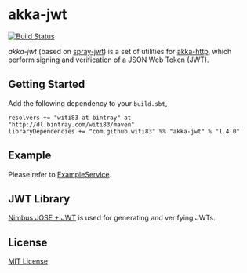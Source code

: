 # akka-jwt #

[![Build Status](https://travis-ci.org/witi83/akka-jwt.svg?branch=master)](https://travis-ci.org/witi83/akka-jwt)

*akka-jwt* (based on [spray-jwt](https://github.com/kikuomax/spray-jwt)) is a set of utilities for [akka-http](http://doc.akka.io/docs/akka-http/current/scala.html), which perform signing and verification of a JSON Web Token (JWT).

## Getting Started

Add the following dependency to your `build.sbt`,

```
resolvers += "witi83 at bintray" at "http://dl.bintray.com/witi83/maven"
libraryDependencies += "com.github.witi83" %% "akka-jwt" % "1.4.0"
```

## Example

Please refer to [ExampleService](src/test/scala/com/github/witi83/akka/jwt/ExampleService.scala).

## JWT Library

[Nimbus JOSE + JWT](http://connect2id.com/products/nimbus-jose-jwt) is used for generating and verifying JWTs.

## License

[MIT License](http://opensource.org/licenses/MIT)
